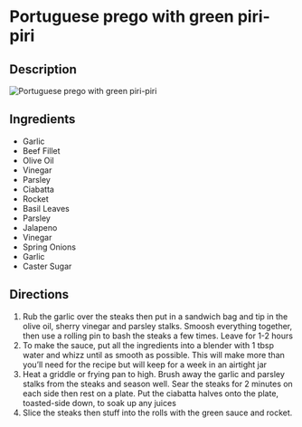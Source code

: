 # Portuguese prego with green piri-piri

## Description
![Portuguese prego with green piri-piri](https://www.themealdb.com/images/media/meals/ewcikl1614348364.jpg "Portuguese prego with green piri-piri")

## Ingredients
- Garlic
- Beef Fillet
- Olive Oil
- Vinegar
- Parsley
- Ciabatta
- Rocket
- Basil Leaves
- Parsley
- Jalapeno
- Vinegar
- Spring Onions
- Garlic
- Caster Sugar

## Directions
1. Rub the garlic over the steaks then put in a sandwich bag and tip in the olive oil, sherry vinegar and parsley stalks. Smoosh everything together, then use a rolling pin to bash the steaks a few times. Leave for 1-2 hours
2. To make the sauce, put all the ingredients into a blender with 1 tbsp water and whizz until as smooth as possible. This will make more than you’ll need for the recipe but will keep for a week in an airtight jar
3. Heat a griddle or frying pan to high. Brush away the garlic and parsley stalks from the steaks and season well. Sear the steaks for 2 minutes on each side then rest on a plate. Put the ciabatta halves onto the plate, toasted-side down, to soak up any juices
4. Slice the steaks then stuff into the rolls with the green sauce and rocket.
